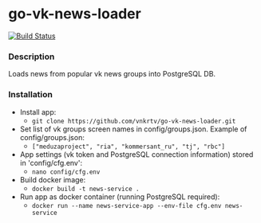 # go-vk-news-loader

[![Build Status](https://travis-ci.com/vnkrtv/go-vk-news-loader.svg?branch=master)](https://travis-ci.com/vnkrtv/go-vk-news-loader)

### Description

Loads news from popular vk news groups into PostgreSQL DB.

### Installation

- Install app:
  - ```git clone https://github.com/vnkrtv/go-vk-news-loader.git```
- Set list of vk groups screen names in config/groups.json. Example of config/groups.json:
  -  ```["meduzaproject", "ria", "kommersant_ru", "tj", "rbc"]```
- App settings (vk token and PostgreSQL connection information) stored in 'config/cfg.env':
  - ```nano config/cfg.env```
- Build docker image:
  - ```docker build -t news-service .```
- Run app as docker container (running PostgreSQL required):
  - ```docker run --name news-service-app --env-file cfg.env news-service ```

